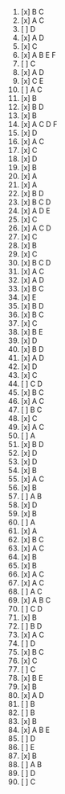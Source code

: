 1. [x] B C 
2. [x] A C
3. [ ] D
4. [x] A D
5. [x] C
6. [x] A B E F
7. [ ] C
8. [x] A D
9. [x] C E
10. [ ] A C
11. [x] B
12. [x] B D
13. [x] B
14. [x] A C D F
15. [x] D
16. [x] A C
17. [x] C
18. [x] D
19. [x] B
20. [x] A
21. [x] A
22. [x] B D
23. [x] B C D
24. [x] A D E
25. [x] C
26. [x] A C D
27. [x] C
28. [x] B
29. [x] C
30. [x] B C D
31. [x] A C
32. [x] A D
33. [x] B C
34. [x] E
35. [x] B D
36. [x] B C
37. [x] C
38. [x] B E
39. [x] D
40. [x] B D
41. [x] A D
42. [x] D
43. [x] C
44. [ ] C D
45. [x] B C
46. [x] A C
47. [ ] B C
48. [x] C
49. [x] A C
50. [ ] A
51. [x] B D
52. [x] D
53. [x] D
54. [x] B
55. [x] A C
56. [x] B 
57. [ ] A B
58. [x] D
59. [x] B
60. [ ] A
61. [x] A
62. [x] B C
63. [x] A C
64. [x] B
65. [x] B
66. [x] A C
67. [x] A C
68. [ ] A C
69. [x] A B C
70. [ ] C D
71. [x] B
72. [ ] B D
73. [x] A C
74. [ ] D
75. [x] B C
76. [x] C
77. [ ] C
78. [x] B E
79. [x] B
80. [x] A D
81. [ ] B
82. [ ] B
83. [x] B
84. [x] A B E
85. [ ] D
86. [ ] E
87. [x] B
88. [ ] A B
89. [ ] D
90. [ ] C